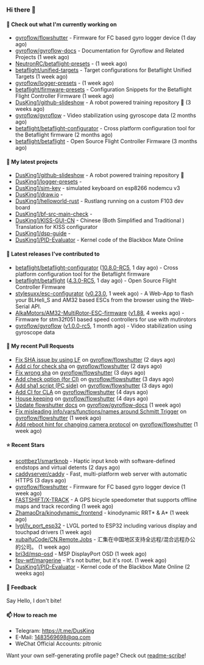 ### Hi there 👋

#### 👷 Check out what I'm currently working on

- [gyroflow/flowshutter](https://github.com/gyroflow/flowshutter) - Firmware for FC based gyro logger device (1 day ago)
- [gyroflow/gyroflow-docs](https://github.com/gyroflow/gyroflow-docs) - Documentation for Gyroflow and Related Projects (1 week ago)
- [NeutronRC/betaflight-presets](https://github.com/NeutronRC/betaflight-presets) -  (1 week ago)
- [betaflight/unified-targets](https://github.com/betaflight/unified-targets) - Target configurations for Betaflight Unified Targets (1 week ago)
- [gyroflow/logger-presets](https://github.com/gyroflow/logger-presets) -  (1 week ago)
- [betaflight/firmware-presets](https://github.com/betaflight/firmware-presets) - Configuration Snippets for the Betaflight Flight Controller Firmware (1 week ago)
- [DusKing1/github-slideshow](https://github.com/DusKing1/github-slideshow) - A robot powered training repository :robot: (3 weeks ago)
- [gyroflow/gyroflow](https://github.com/gyroflow/gyroflow) - Video stabilization using gyroscope data (2 months ago)
- [betaflight/betaflight-configurator](https://github.com/betaflight/betaflight-configurator) - Cross platform configuration tool for the Betaflight firmware (2 months ago)
- [betaflight/betaflight](https://github.com/betaflight/betaflight) - Open Source Flight Controller Firmware (3 months ago)

#### 🌱 My latest projects

- [DusKing1/github-slideshow](https://github.com/DusKing1/github-slideshow) - A robot powered training repository :robot:
- [DusKing1/logger-presets](https://github.com/DusKing1/logger-presets) - 
- [DusKing1/sim-key](https://github.com/DusKing1/sim-key) - simulated keyboard on esp8266 nodemcu v3
- [DusKing1/draw.io](https://github.com/DusKing1/draw.io) - 
- [DusKing1/helloworld-rust](https://github.com/DusKing1/helloworld-rust) - Rustlang running on a custom F103 dev board
- [DusKing1/bf-src-main-check](https://github.com/DusKing1/bf-src-main-check) - 
- [DusKing1/KISS-GUI-CN](https://github.com/DusKing1/KISS-GUI-CN) - Chinese (Both Simplified and Traditional ) Translation for KISS configurator
- [DusKing1/dsp-guide](https://github.com/DusKing1/dsp-guide) - 
- [DusKing1/PID-Evaluator](https://github.com/DusKing1/PID-Evaluator) - Kernel code of the Blackbox Mate Online

#### 🔭 Latest releases I've contributed to

- [betaflight/betaflight-configurator](https://github.com/betaflight/betaflight-configurator) ([10.8.0-RC5](https://github.com/betaflight/betaflight-configurator/releases/tag/10.8.0-RC5), 1 day ago) - Cross platform configuration tool for the Betaflight firmware
- [betaflight/betaflight](https://github.com/betaflight/betaflight) ([4.3.0-RC5](https://github.com/betaflight/betaflight/releases/tag/4.3.0-RC5), 1 day ago) - Open Source Flight Controller Firmware
- [stylesuxx/esc-configurator](https://github.com/stylesuxx/esc-configurator) ([v0.23.0](https://github.com/stylesuxx/esc-configurator/releases/tag/v0.23.0), 1 week ago) - A Web-App to flash your BLHeli_S and AM32 based ESCs from the browser using the Web-Serial API.
- [AlkaMotors/AM32-MultiRotor-ESC-firmware](https://github.com/AlkaMotors/AM32-MultiRotor-ESC-firmware) ([v1.88](https://github.com/AlkaMotors/AM32-MultiRotor-ESC-firmware/releases/tag/v1.88), 4 weeks ago) - Firmware for stm32f051 based speed controllers for use with mutirotors
- [gyroflow/gyroflow](https://github.com/gyroflow/gyroflow) ([v1.0.0-rc5](https://github.com/gyroflow/gyroflow/releases/tag/v1.0.0-rc5), 1 month ago) - Video stabilization using gyroscope data

#### 🔨 My recent Pull Requests

- [Fix SHA issue by using LF](https://github.com/gyroflow/flowshutter/pull/99) on [gyroflow/flowshutter](https://github.com/gyroflow/flowshutter) (2 days ago)
- [Add ci for check sha](https://github.com/gyroflow/flowshutter/pull/98) on [gyroflow/flowshutter](https://github.com/gyroflow/flowshutter) (2 days ago)
- [Fix wrong sha](https://github.com/gyroflow/flowshutter/pull/97) on [gyroflow/flowshutter](https://github.com/gyroflow/flowshutter) (3 days ago)
- [Add check option (for CI)](https://github.com/gyroflow/flowshutter/pull/96) on [gyroflow/flowshutter](https://github.com/gyroflow/flowshutter) (3 days ago)
- [Add sha1 script (PC side)](https://github.com/gyroflow/flowshutter/pull/95) on [gyroflow/flowshutter](https://github.com/gyroflow/flowshutter) (3 days ago)
- [Add CI for CLA](https://github.com/gyroflow/flowshutter/pull/91) on [gyroflow/flowshutter](https://github.com/gyroflow/flowshutter) (4 days ago)
- [House keeping](https://github.com/gyroflow/flowshutter/pull/90) on [gyroflow/flowshutter](https://github.com/gyroflow/flowshutter) (4 days ago)
- [Update flowshutter docs](https://github.com/gyroflow/gyroflow-docs/pull/8) on [gyroflow/gyroflow-docs](https://github.com/gyroflow/gyroflow-docs) (1 week ago)
- [Fix misleading info/vars/functions/names around Schmitt Trigger](https://github.com/gyroflow/flowshutter/pull/89) on [gyroflow/flowshutter](https://github.com/gyroflow/flowshutter) (1 week ago)
- [Add reboot hint for changing camera protocol](https://github.com/gyroflow/flowshutter/pull/88) on [gyroflow/flowshutter](https://github.com/gyroflow/flowshutter) (1 week ago)

#### ⭐ Recent Stars

- [scottbez1/smartknob](https://github.com/scottbez1/smartknob) - Haptic input knob with software-defined endstops and virtual detents (2 days ago)
- [caddyserver/caddy](https://github.com/caddyserver/caddy) - Fast, multi-platform web server with automatic HTTPS (3 days ago)
- [gyroflow/flowshutter](https://github.com/gyroflow/flowshutter) - Firmware for FC based gyro logger device (1 week ago)
- [FASTSHIFT/X-TRACK](https://github.com/FASTSHIFT/X-TRACK) - A GPS bicycle speedometer that supports offline maps and track recording  (1 week ago)
- [ZhamaoDra/kinodynamic_frontend](https://github.com/ZhamaoDra/kinodynamic_frontend) - kinodynamic RRT* &amp; A* (1 week ago)
- [lvgl/lv_port_esp32](https://github.com/lvgl/lv_port_esp32) - LVGL ported to ESP32 including various display and touchpad drivers (1 week ago)
- [xubaifuCode/CN.Remote.Jobs](https://github.com/xubaifuCode/CN.Remote.Jobs) - 汇集在中国地区支持全远程/混合远程办公的公司。 (1 week ago)
- [bri3d/msp-osd](https://github.com/bri3d/msp-osd) - MSP DisplayPort OSD (1 week ago)
- [fpv-wtf/margerine](https://github.com/fpv-wtf/margerine) - It&#39;s not butter, but it&#39;s root. (1 week ago)
- [DusKing1/PID-Evaluator](https://github.com/DusKing1/PID-Evaluator) - Kernel code of the Blackbox Mate Online (2 weeks ago)

#### 💬 Feedback

Say Hello, I don't bite!

#### 📫 How to reach me

- Telegram: https://t.me/DusKing
- E-Mail: 1483569698@qq.com
- WeChat Official Accounts: pitronic

Want your own self-generating profile page? Check out [readme-scribe](https://github.com/muesli/readme-scribe)!
